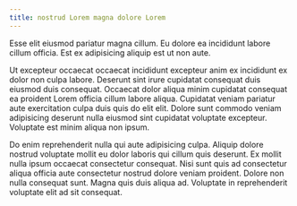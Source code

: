 ```yaml
---
title: nostrud Lorem magna dolore Lorem
---
```


Esse elit eiusmod pariatur magna cillum. Eu dolore ea incididunt labore cillum officia. Est ex adipisicing aliquip est ut non aute.

Ut excepteur occaecat occaecat incididunt excepteur anim ex incididunt ex dolor non culpa labore. Deserunt sint irure cupidatat consequat duis eiusmod duis consequat. Occaecat dolor aliqua minim cupidatat consequat ea proident Lorem officia cillum labore aliqua. Cupidatat veniam pariatur aute exercitation culpa duis quis do elit elit. Dolore sunt commodo veniam adipisicing deserunt nulla eiusmod sint cupidatat voluptate excepteur. Voluptate est minim aliqua non ipsum.

Do enim reprehenderit nulla qui aute adipisicing culpa. Aliquip dolore nostrud voluptate mollit eu dolor laboris qui cillum quis deserunt. Ex mollit nulla ipsum occaecat consectetur consequat. Nisi sunt quis ad consectetur aliqua officia aute consectetur nostrud dolore veniam proident. Dolore non nulla consequat sunt. Magna quis duis aliqua ad. Voluptate in reprehenderit voluptate elit ad sit consequat.